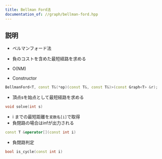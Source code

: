 ```yaml
---
title: Bellman Ford法
documentation_of: //graph/bellman-ford.hpp
---
```


## 説明

- ベルマンフォード法
- 負のコストを含めた最短経路を求める
- O(NM)

- Constructor
```cpp
BellmanFord<T, const T&(*op)(const T&, const T&)>(const Graph<T> &r);
```

- 頂点sを始点として最短経路を求める
```cpp
void solve(int s)
```

- i までの最短距離を`変数名[i]`で取得
- 負閉路の場合はinfが出力される
```cpp
const T &operator[](const int i)
```

- 負閉路判定
```cpp
bool is_cycle(const int i)
```